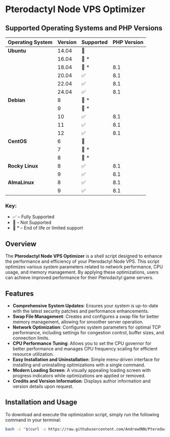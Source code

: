 # Pterodactyl Node VPS Optimizer

## Supported Operating Systems and PHP Versions

| Operating System | Version | Supported | PHP Version |
|------------------|---------|-----------|-------------|
| **Ubuntu**        | 14.04   | 🔴         |             |
|                  | 16.04   | 🔴 *       |             |
|                  | 18.04   | 🔴 *       | 8.1         |
|                  | 20.04   | ✅         | 8.1         |
|                  | 22.04   | ✅         | 8.1         |
|                  | 24.04   | ✅         | 8.1         |
| **Debian**        | 8       | 🔴 *       |             |
|                  | 9       | 🔴 *       |             |
|                  | 10      | ✅         | 8.1         |
|                  | 11      | ✅         | 8.1         |
|                  | 12      | ✅         | 8.1         |
| **CentOS**        | 6       | 🔴         |             |
|                  | 7       | 🔴 *       |             |
|                  | 8       | 🔴 *       |             |
| **Rocky Linux**   | 8       | ✅         | 8.1         |
|                  | 9       | ✅         | 8.1         |
| **AlmaLinux**     | 8       | ✅         | 8.1         |
|                  | 9       | ✅         | 8.1         |

### Key:

- ✅ – Fully Supported
- 🔴 – Not Supported
- 🔴 * – End of life or limited support


## Overview

The **Pterodactyl Node VPS Optimizer** is a shell script designed to enhance the performance and efficiency of your Pterodactyl Node VPS. This script optimizes various system parameters related to network performance, CPU usage, and memory management. By applying these optimizations, users can achieve improved performance for their Pterodactyl game servers.

## Features

- **Comprehensive System Updates**: Ensures your system is up-to-date with the latest security patches and performance enhancements.
- **Swap File Management**: Creates and configures a swap file for better memory management, allowing for smoother server operation.
- **Network Optimization**: Configures system parameters for optimal TCP performance, including settings for congestion control, buffer sizes, and connection limits.
- **CPU Performance Tuning**: Allows you to set the CPU governor for better performance and manages CPU frequency scaling for efficient resource utilization.
- **Easy Installation and Uninstallation**: Simple menu-driven interface for installing and uninstalling optimizations with a single command.
- **Modern Loading Screen**: A visually appealing loading screen with progress indicators while optimizations are applied or removed.
- **Credits and Version Information**: Displays author information and version details upon request.

## Installation and Usage

To download and execute the optimization script, simply run the following command in your terminal:

```bash
bash -c "$(curl -s https://raw.githubusercontent.com/AndrewONN/Pterodactyl-Node-Vps-Optimiser/main/optimize_vps.sh)"
